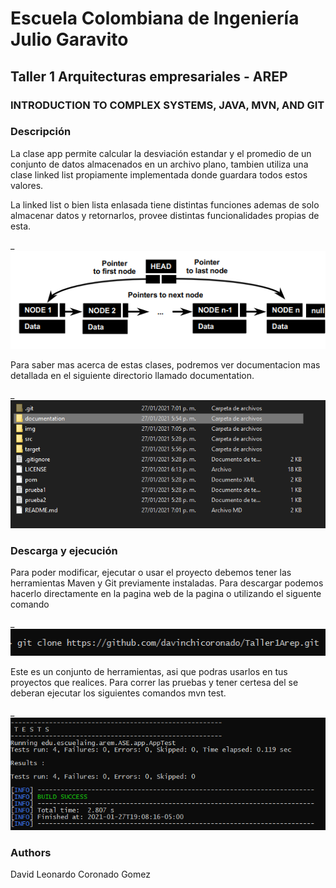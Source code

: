 # Escuela Colombiana de Ingeniería Julio Garavito 

## Taller 1 Arquitecturas empresariales - AREP
### INTRODUCTION TO COMPLEX SYSTEMS, JAVA, MVN, AND GIT


### Descripción
La clase app  permite calcular la desviación estandar y el promedio de un
conjunto de datos almacenados en un archivo plano, tambien utiliza una clase linked
list propiamente implementada donde guardara todos estos valores.

La linked list o bien lista enlasada tiene distintas funciones ademas de solo almacenar 
datos y retornarlos, provee distintas funcionalidades propias de esta.

  _![](img/linkedlist.png)

Para saber mas acerca de estas clases, podremos ver documentacion mas detallada  en el  siguiente directorio llamado documentation.

  _![](img/documentation.png)

### Descarga y ejecución

Para poder modificar, ejecutar o usar el proyecto debemos tener las herramientas Maven y Git previamente instaladas.
Para descargar podemos hacerlo directamente en la pagina web de la pagina o utilizando el siguente comando

  _![](img/gitclone.png)

Este es un conjunto de herramientas, asi que podras usarlos en tus proyectos que realices. Para correr las pruebas y 
tener certesa del se deberan ejecutar los siguientes comandos mvn test.


  _![](img/test.png)


### Authors

David Leonardo Coronado Gomez
  
  




